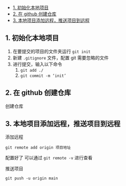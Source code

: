 - [1. 初始化本地项目](#1-初始化本地项目)
- [2. 在 github 创建仓库](#2-在-github-创建仓库)
- [3. 本地项目添加远程，推送项目到远程](#3-本地项目添加远程推送项目到远程)


## 1. 初始化本地项目
1. 在要提交的项目的文件夹运行 `git init`
2. 新建 `.gitignore` 文件，配置 git 需要忽略的文件
3. 进行提交，输入以下命令
   1. `git add ./`
   2. `git commit -m ‘init’`

## 2. 在 github 创建仓库
创建仓库

## 3. 本地项目添加远程，推送项目到远程
添加远程
```
git remote add origin 项目地址
```
配置好了 可以通过 `git remote -v` 进行查看

推送项目
```
git push -u origin main
```